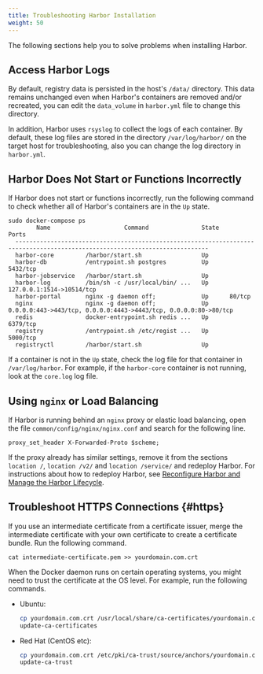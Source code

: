 ```yaml
---
title: Troubleshooting Harbor Installation
weight: 50
---
```


The following sections help you to solve problems when installing Harbor.

## Access Harbor Logs

By default, registry data is persisted in the host's `/data/` directory. This data remains unchanged even when Harbor's containers are removed and/or recreated, you can edit the `data_volume` in `harbor.yml` file to change this directory.

In addition, Harbor uses `rsyslog` to collect the logs of each container. By default, these log files are stored in the directory `/var/log/harbor/` on the target host for troubleshooting, also you can change the log directory in `harbor.yml`.

## Harbor Does Not Start or Functions Incorrectly

If Harbor does not start or functions incorrectly, run the following command to check whether all of Harbor's containers are in the `Up` state.

```
sudo docker-compose ps
        Name                     Command               State                    Ports
  -----------------------------------------------------------------------------------------------------------------------------
  harbor-core         /harbor/start.sh                 Up
  harbor-db           /entrypoint.sh postgres          Up      5432/tcp
  harbor-jobservice   /harbor/start.sh                 Up
  harbor-log          /bin/sh -c /usr/local/bin/ ...   Up      127.0.0.1:1514->10514/tcp
  harbor-portal       nginx -g daemon off;             Up      80/tcp
  nginx               nginx -g daemon off;             Up      0.0.0.0:443->443/tcp, 0.0.0.0:4443->4443/tcp, 0.0.0.0:80->80/tcp
  redis               docker-entrypoint.sh redis ...   Up      6379/tcp
  registry            /entrypoint.sh /etc/regist ...   Up      5000/tcp
  registryctl         /harbor/start.sh                 Up
```

If a container is not in the `Up` state, check the log file for that container in `/var/log/harbor`. For example, if the `harbor-core` container is not running, look at the `core.log` log file.

## Using `nginx` or Load Balancing

If Harbor is running behind an `nginx` proxy or elastic load balancing, open the file `common/config/nginx/nginx.conf` and search for the following line.

```
proxy_set_header X-Forwarded-Proto $scheme;
```

If the proxy already has similar settings, remove it from the sections `location /`, `location /v2/` and `location /service/` and redeploy Harbor. For instructions about how to redeploy Harbor, see [Reconfigure Harbor and Manage the Harbor Lifecycle](../configuration/reconfigure-manage-lifecycle.md).

## Troubleshoot HTTPS Connections {#https}

If you use an intermediate certificate from a certificate issuer, merge the intermediate certificate with your own certificate to create a certificate bundle. Run the following command.

```
cat intermediate-certificate.pem >> yourdomain.com.crt
```
When the Docker daemon runs on certain operating systems, you might need to trust the certificate at the OS level. For example, run the following commands.

- Ubuntu:

    ```sh
    cp yourdomain.com.crt /usr/local/share/ca-certificates/yourdomain.com.crt 
    update-ca-certificates
    ```

- Red Hat (CentOS etc):

    ```sh
    cp yourdomain.com.crt /etc/pki/ca-trust/source/anchors/yourdomain.com.crt
    update-ca-trust
    ```

